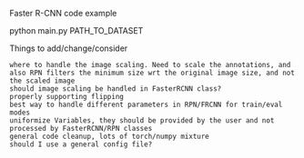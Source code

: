 Faster R-CNN code example

python main.py PATH_TO_DATASET

Things to add/change/consider

    where to handle the image scaling. Need to scale the annotations, and also RPN filters the minimum size wrt the original image size, and not the scaled image
    should image scaling be handled in FasterRCNN class?
    properly supporting flipping
    best way to handle different parameters in RPN/FRCNN for train/eval modes
    uniformize Variables, they should be provided by the user and not processed by FasterRCNN/RPN classes
    general code cleanup, lots of torch/numpy mixture
    should I use a general config file?

